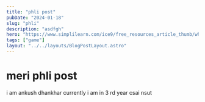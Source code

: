 ```yaml
---
title: "phli post"
pubDate: "2024-01-18"
slug: "phli"
description: "asdfgh"
hero: "https://www.simplilearn.com/ice9/free_resources_article_thumb/what_is_image_Processing.jpg"
tags: ["game"]
layout: "../../layouts/BlogPostLayout.astro"
---
```


# meri phli post

i am ankush dhankhar currently i am in 3 rd year csai nsut 